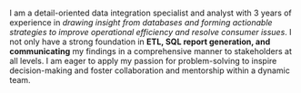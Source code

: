 <title>
  Hi! I'm Charissa 👋
</title>
<br>
I am a detail-oriented data integration specialist and analyst with 3 years of experience in <i>drawing insight from databases and forming actionable strategies
to improve operational efficiency and resolve consumer issues</i>. I not only have a strong foundation in <b>ETL, SQL report generation, and communicating</b> my findings
in a comprehensive manner to stakeholders at all levels. I am eager to apply my passion for problem-solving to inspire decision-making and foster collaboration
and mentorship within a dynamic team.
